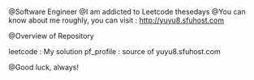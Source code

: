 
@Software Engineer
@I am addicted to Leetcode thesedays
@You can know about me roughly, you can visit : http://yuyu8.sfuhost.com

@Overview of Repository 

leetcode : My solution
pf_profile : source of yuyu8.sfuhost.com


@Good luck, always!


<!---

@yuyu8 

--->
